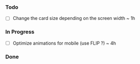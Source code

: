 ### Todo

- [ ] Change the card size depending on the screen width ~ 1h

### In Progress

- [ ] Optimize animations for mobile (use FLIP ?) ~ 4h

### Done
